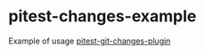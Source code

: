 # pitest-changes-example

Example of usage [pitest-git-changes-plugin](https://github.com/MikeSafonov/pitest-git-changes-plugin)
